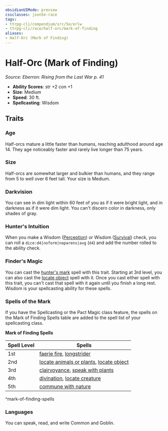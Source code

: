 ```yaml
---
obsidianUIMode: preview
cssclasses: json5e-race
tags:
- ttrpg-cli/compendium/src/5e/erlw
- ttrpg-cli/race/half-orc/mark-of-finding
aliases:
- Half-Orc (Mark of Finding)
---
```

# Half-Orc (Mark of Finding)
*Source: Eberron: Rising from the Last War p. 41*  


- **Ability Scores**: str +2 con +1
- **Size**: Medium
- **Speed**: 30 ft.
- **Spellcasting**: Wisdom

## Traits

### Age

Half-orcs mature a little faster than humans, reaching adulthood around age 14. They age noticeably faster and rarely live longer than 75 years.

### Size

Half-orcs are somewhat larger and bulkier than humans, and they range from 5 to well over 6 feet tall. Your size is Medium.

### Darkvision

You can see in dim light within 60 feet of you as if it were bright light, and in darkness as if it were dim light. You can't discern color in darkness, only shades of gray.

### Hunter's Intuition

When you make a Wisdom ([Perception](Інструменти%20ДМ/CLI/rules/skills.md#Perception)) or Wisdom ([Survival](Інструменти%20ДМ/CLI/rules/skills.md#Survival)) check, you can roll a `dice:d4|noform|noparens|avg` (`d4`) and add the number rolled to the ability check.

### Finder's Magic

You can cast the [hunter's mark](Інструменти%20ДМ/CLI/spells/hunters-mark-xphb.md) spell with this trait. Starting at 3rd level, you can also cast the [locate object](Інструменти%20ДМ/CLI/spells/locate-object-xphb.md) spell with it. Once you cast either spell with this trait, you can't cast that spell with it again until you finish a long rest. Wisdom is your spellcasting ability for these spells.

### Spells of the Mark

If you have the Spellcasting or the Pact Magic class feature, the spells on the Mark of Finding Spells table are added to the spell list of your spellcasting class.

**Mark of Finding Spells**

| Spell Level | Spells |
|-------------|--------|
| 1st | [faerie fire](Інструменти%20ДМ/CLI/spells/faerie-fire-xphb.md), [longstrider](Інструменти%20ДМ/CLI/spells/longstrider-xphb.md) |
| 2nd | [locate animals or plants](Інструменти%20ДМ/CLI/spells/locate-animals-or-plants-xphb.md), [locate object](Інструменти%20ДМ/CLI/spells/locate-object-xphb.md) |
| 3rd | [clairvoyance](Інструменти%20ДМ/CLI/spells/clairvoyance-xphb.md), [speak with plants](Інструменти%20ДМ/CLI/spells/speak-with-plants-xphb.md) |
| 4th | [divination](Інструменти%20ДМ/CLI/spells/divination-xphb.md), [locate creature](Інструменти%20ДМ/CLI/spells/locate-creature-xphb.md) |
| 5th | [commune with nature](Інструменти%20ДМ/CLI/spells/commune-with-nature-xphb.md) |
^mark-of-finding-spells

### Languages

You can speak, read, and write Common and Goblin.